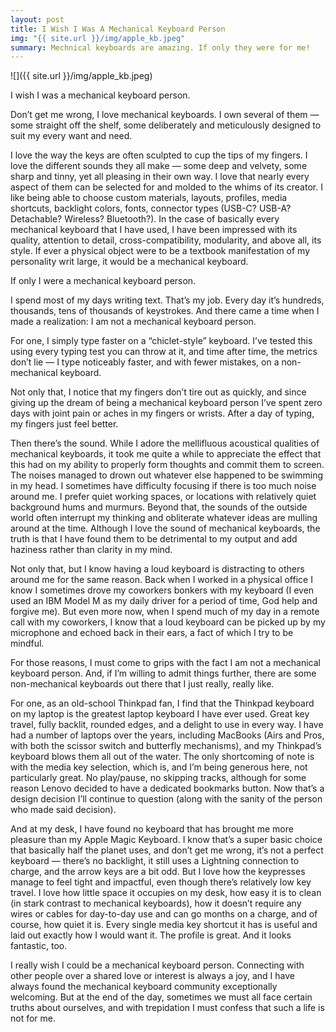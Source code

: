 ```yaml
---
layout: post
title: I Wish I Was A Mechanical Keyboard Person
img: "{{ site.url }}/img/apple_kb.jpeg"
summary: Mechnical keyboards are amazing. If only they were for me!
---
```


![]({{ site.url }}/img/apple_kb.jpeg)

I wish I was a mechanical keyboard person.

Don’t get me wrong, I love mechanical keyboards. I own several of them — some straight off the shelf, some deliberately and meticulously designed to suit my every want and need.

I love the way the keys are often sculpted to cup the tips of my fingers. I love the different sounds they all make — some deep and velvety, some sharp and tinny, yet all pleasing in their own way. I love that nearly every aspect of them can be selected for and molded to the whims of its creator. I like being able to choose custom materials, layouts, profiles, media shortcuts, backlight colors, fonts, connector types (USB-C? USB-A? Detachable? Wireless? Bluetooth?). In the case of basically every mechanical keyboard that I have used, I have been impressed with its quality, attention to detail, cross-compatibility, modularity, and above all, its style. If ever a physical object were to be a textbook manifestation of my personality writ large, it would be a mechanical keyboard.

If only I were a mechanical keyboard person.

I spend most of my days writing text. That’s my job. Every day it’s hundreds, thousands, tens of thousands of keystrokes. And there came a time when I made a realization: I am not a mechanical keyboard person.

For one, I simply type faster on a “chiclet-style” keyboard. I’ve tested this using every typing test you can throw at it, and time after time, the metrics don’t lie — I type noticeably faster, and with fewer mistakes, on a non-mechanical keyboard.

Not only that, I notice that my fingers don’t tire out as quickly, and since giving up the dream of being a mechanical keyboard person I’ve spent zero days with joint pain or aches in my fingers or wrists. After a day of typing, my fingers just feel better.

Then there’s the sound. While I adore the mellifluous acoustical qualities of mechanical keyboards, it took me quite a while to appreciate the effect that this had on my ability to properly form thoughts and commit them to screen. The noises managed to drown out whatever else happened to be swimming in my head. I sometimes have difficulty focusing if there is too much noise around me. I prefer quiet working spaces, or locations with relatively quiet background hums and murmurs. Beyond that, the sounds of the outside world often interrupt my thinking and obliterate whatever ideas are mulling around at the time. Although I love the sound of mechanical keyboards, the truth is that I have found them to be detrimental to my output and add haziness rather than clarity in my mind.

Not only that, but I know having a loud keyboard is distracting to others around me for the same reason. Back when I worked in a physical office I know I sometimes drove my coworkers bonkers with my keyboard (I even used an IBM Model M as my daily driver for a period of time, God help and forgive me). But even more now, when I spend much of my day in a remote call with my coworkers, I know that a loud keyboard can be picked up by my microphone and echoed back in their ears, a fact of which I try to be mindful.

For those reasons, I must come to grips with the fact I am not a mechanical keyboard person. And, if I’m willing to admit things further, there are some non-mechanical keyboards out there that I just really, really like.

For one, as an old-school Thinkpad fan, I find that the Thinkpad keyboard on my laptop is the greatest laptop keyboard I have ever used. Great key travel, fully backlit, rounded edges, and a delight to use in every way. I have had a number of laptops over the years, including MacBooks (Airs and Pros, with both the scissor switch and butterfly mechanisms), and my Thinkpad’s keyboard blows them all out of the water. The only shortcoming of note is with the media key selection, which is, and I’m being generous here, not particularly great. No play/pause, no skipping tracks, although for some reason Lenovo decided to have a dedicated bookmarks button. Now that’s a design decision I’ll continue to question (along with the sanity of the person who made said decision).

And at my desk, I have found no keyboard that has brought me more pleasure than my Apple Magic Keyboard. I know that’s a super basic choice that basically half the planet uses, and don’t get me wrong, it’s not a perfect keyboard — there’s no backlight, it still uses a Lightning connection to charge, and the arrow keys are a bit odd. But I love how the keypresses manage to feel tight and impactful, even though there’s relatively low key travel. I love how little space it occupies on my desk, how easy it is to clean (in stark contrast to mechanical keyboards), how it doesn’t require any wires or cables for day-to-day use and can go months on a charge, and of course, how quiet it is. Every single media key shortcut it has is useful and laid out exactly how I would want it. The profile is great. And it looks fantastic, too.

I really wish I could be a mechanical keyboard person. Connecting with other people over a shared love or interest is always a joy, and I have always found the mechanical keyboard community exceptionally welcoming. But at the end of the day, sometimes we must all face certain truths about ourselves, and with trepidation I must confess that such a life is not for me.

